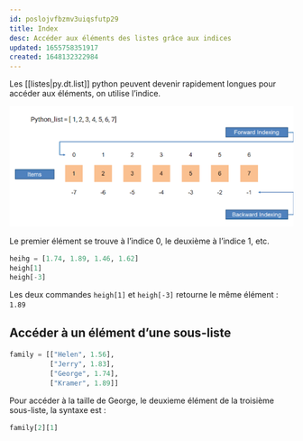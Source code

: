 ```yaml
---
id: poslojvfbzmv3uiqsfutp29
title: Index
desc: Accéder aux éléments des listes grâce aux indices
updated: 1655758351917
created: 1648132322984
---
```


Les [[listes|py.dt.list]] python peuvent devenir rapidement longues pour accéder aux éléments, on utilise l’indice.

![python index list](/assets/images/python-list.png)

Le premier élément se trouve à l’indice 0, le deuxième à l’indice 1, etc.

```python
heihg = [1.74, 1.89, 1.46, 1.62]
heigh[1]
heigh[-3]
```

Les deux commandes `heigh[1]` et `heigh[-3]` retourne le même élément : `1.89`

## Accéder à un élément d’une sous-liste

```python
family = [["Helen", 1.56],
          ["Jerry", 1.83],
          ["George", 1.74],
          ["Kramer", 1.89]]
```

Pour accéder à la taille de George, le deuxieme élément de la troisième sous-liste, la syntaxe est :

```python
family[2][1]
```

